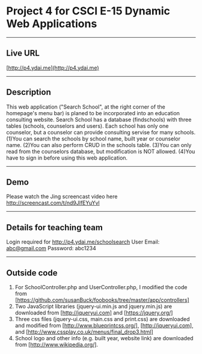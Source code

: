# Project 4 for CSCI E-15 Dynamic Web Applications

----
## Live URL
[http://p4.ydai.me](http://p4.ydai.me)

----
## Description
This web application ("Search School", at the right corner of the homepage's menu bar) is planed to be incorporated into an education consulting website. Search School has a database (findschools) with three tables (schools, counselors and users). Each school has only one counselor, but a counselor can provide consulting servise for many schools. (1)You can search the schools by school name, built year or counselor name. (2)You can also perform CRUD in the schools table. (3)You can only read from the counselors database, but modification is NOT allowed. (4)You have to sign in before using this web application.

----
## Demo
Please watch the Jing screencast video here http://screencast.com/t/nd9JlfEYuYvl

----
## Details for teaching team
Login required for http://p4.ydai.me/schoolsearch
User Email: abc@gmail.com
Password: abc1234

----
## Outside code
1. For SchoolController.php and UserController.php, I modified the code from [https://github.com/susanBuck/foobooks/tree/master/app/controllers]
2. Two JavaScript libraries (jquery-ui.min.js and jquery.min.js) are downloaded from [http://jqueryui.com]  and [https://jquery.org/]
3. Three css files (jquery-ui.css, main.css and print.css) are downloaded and modified from [http://www.blueprintcss.org/], [http://jqueryui.com], and [http://www.cssplay.co.uk/menus/final_drop3.html]
4. School logo and other info (e.g. built year, website link) are downloaded from [http://www.wikipedia.org/].
